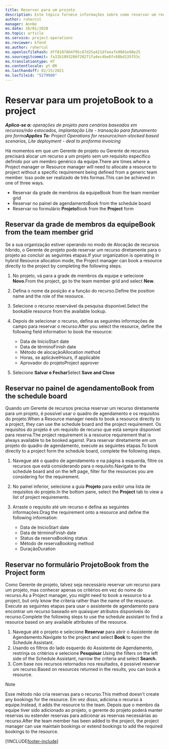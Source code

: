 ```yaml
---
title: Reservar para um projeto
description: Este tópico fornece informações sobre como reservar um recurso em um projeto.
author: ruhercul
manager: Annbe
ms.date: 10/01/2020
ms.topic: article
ms.service: project-operations
ms.reviewer: kfend
ms.author: ruhercul
ms.openlocfilehash: dff8107864f95c87d25a421dfeeafe9081e98e25
ms.sourcegitcommit: fa32b1893286f20271fa4ec4be8fc68bd135f53c
ms.translationtype: HT
ms.contentlocale: pt-BR
ms.lasthandoff: 02/15/2021
ms.locfileid: "5279980"
---
```

# <a name="book-to-a-project"></a><span data-ttu-id="d9552-103">Reservar para um projeto</span><span class="sxs-lookup"><span data-stu-id="d9552-103">Book to a project</span></span>

<span data-ttu-id="d9552-104">_**Aplica-se a:** operações de projeto para cenários baseados em recursos/não estocados, implantação Lite - transação para faturamento pro forma_</span><span class="sxs-lookup"><span data-stu-id="d9552-104">_**Applies To:** Project Operations for resource/non-stocked based scenarios, Lite deployment - deal to proforma invoicing_</span></span>

<span data-ttu-id="d9552-105">Há momentos em que um Gerente de projeto ou Gerente de recursos precisará alocar um recurso a um projeto sem um requisito específico definido por um membro genérico da equipe.</span><span class="sxs-lookup"><span data-stu-id="d9552-105">There are times where a Project manager or Resource manager will need to allocate a resource to project without a specific requirement being defined from a generic team member.</span></span> <span data-ttu-id="d9552-106">Isso pode ser realizado de três formas.</span><span class="sxs-lookup"><span data-stu-id="d9552-106">This can be achieved in one of three ways.</span></span>

- <span data-ttu-id="d9552-107">Reservar da grade de membros da equipe</span><span class="sxs-lookup"><span data-stu-id="d9552-107">Book from the team member grid</span></span>
- <span data-ttu-id="d9552-108">Reservar no painel de agendamento</span><span class="sxs-lookup"><span data-stu-id="d9552-108">Book from the schedule board</span></span>
- <span data-ttu-id="d9552-109">Reservar no formulário **Projeto**</span><span class="sxs-lookup"><span data-stu-id="d9552-109">Book from the **Project** form</span></span>

## <a name="book-from-the-team-member-grid"></a><span data-ttu-id="d9552-110">Reservar da grade de membros da equipe</span><span class="sxs-lookup"><span data-stu-id="d9552-110">Book from the team member grid</span></span>

<span data-ttu-id="d9552-111">Se a sua organização estiver operando no modo de Alocação de recursos híbrido, o Gerente de projeto pode reservar um recurso diretamente para o projeto ao concluir as seguintes etapas.</span><span class="sxs-lookup"><span data-stu-id="d9552-111">If your organization is operating in hybrid Resource allocation mode, the Project manager can book a resource directly to the project by completing the following steps.</span></span>

1. <span data-ttu-id="d9552-112">No projeto, vá para a grade de membros da equipe e selecione **Novo**.</span><span class="sxs-lookup"><span data-stu-id="d9552-112">From the project, go to the team member grid and select **New**.</span></span>
2. <span data-ttu-id="d9552-113">Defina o nome da posição e a função do recurso.</span><span class="sxs-lookup"><span data-stu-id="d9552-113">Define the position name and the role of the resource.</span></span>
3. <span data-ttu-id="d9552-114">Selecione o recurso reservável da pesquisa disponível.</span><span class="sxs-lookup"><span data-stu-id="d9552-114">Select the bookable resource from the available lookup.</span></span>
4. <span data-ttu-id="d9552-115">Depois de selecionar o recurso, defina as seguintes informações de campo para reservar o recurso:</span><span class="sxs-lookup"><span data-stu-id="d9552-115">After you select the resource, define the following field information to book the resource:</span></span>

    - <span data-ttu-id="d9552-116">Data de Início</span><span class="sxs-lookup"><span data-stu-id="d9552-116">Start date</span></span>
    - <span data-ttu-id="d9552-117">Data de término</span><span class="sxs-lookup"><span data-stu-id="d9552-117">Finish date</span></span>
    - <span data-ttu-id="d9552-118">Método de alocação</span><span class="sxs-lookup"><span data-stu-id="d9552-118">Allocation method</span></span>
    - <span data-ttu-id="d9552-119">Horas, se aplicável</span><span class="sxs-lookup"><span data-stu-id="d9552-119">Hours, if applicable</span></span>
    - <span data-ttu-id="d9552-120">Aprovador do projeto</span><span class="sxs-lookup"><span data-stu-id="d9552-120">Project approver</span></span>

6. <span data-ttu-id="d9552-121">Selecione **Salvar e Fechar**</span><span class="sxs-lookup"><span data-stu-id="d9552-121">Select **Save and Close**</span></span>

## <a name="book-from-the-schedule-board"></a><span data-ttu-id="d9552-122">Reservar no painel de agendamento</span><span class="sxs-lookup"><span data-stu-id="d9552-122">Book from the schedule board</span></span>

<span data-ttu-id="d9552-123">Quando um Gerente de recursos precisa reservar um recurso diretamente para um projeto, é possível usar o quadro de agendamento e os requisitos do projeto.</span><span class="sxs-lookup"><span data-stu-id="d9552-123">When a Resource manager needs to book a resource directly to a project, they can use the schedule board and the project requirement.</span></span> <span data-ttu-id="d9552-124">Os requisitos do projeto é um requisito de recurso que está sempre disponível para reserva.</span><span class="sxs-lookup"><span data-stu-id="d9552-124">The project requirement is a resource requirement that is always available to be booked against.</span></span> <span data-ttu-id="d9552-125">Para reservar diretamente em um projeto do quadro de agendamento, execute as seguintes etapas.</span><span class="sxs-lookup"><span data-stu-id="d9552-125">To book directly to a project form the schedule board, complete the following steps.</span></span>

1. <span data-ttu-id="d9552-126">Navegue até o quadro de agendamento e na página à esquerda, filtre os recursos que está considerando para o requisito.</span><span class="sxs-lookup"><span data-stu-id="d9552-126">Navigate to the schedule board and on the left page, filter for the resources you are considering for the requirement.</span></span>
2. <span data-ttu-id="d9552-127">No painel inferior, selecione a guia **Projeto** para exibir uma lista de requisitos do projeto.</span><span class="sxs-lookup"><span data-stu-id="d9552-127">In the bottom pane, select the **Project** tab to view a list of project requirements.</span></span>
3. <span data-ttu-id="d9552-128">Arraste o requisito até um recurso e defina as seguintes informações:</span><span class="sxs-lookup"><span data-stu-id="d9552-128">Drag the requirement onto a resource and define the following information:</span></span>

    - <span data-ttu-id="d9552-129">Data de Início</span><span class="sxs-lookup"><span data-stu-id="d9552-129">Start date</span></span>
    - <span data-ttu-id="d9552-130">Data de término</span><span class="sxs-lookup"><span data-stu-id="d9552-130">Finish date</span></span>
    - <span data-ttu-id="d9552-131">Status da reserva</span><span class="sxs-lookup"><span data-stu-id="d9552-131">Booking status</span></span>
    - <span data-ttu-id="d9552-132">Método de reserva</span><span class="sxs-lookup"><span data-stu-id="d9552-132">Booking method</span></span>
    - <span data-ttu-id="d9552-133">Duração</span><span class="sxs-lookup"><span data-stu-id="d9552-133">Duration</span></span>

## <a name="book-from-the-project-form"></a><span data-ttu-id="d9552-134">Reservar no formulário Projeto</span><span class="sxs-lookup"><span data-stu-id="d9552-134">Book from the Project form</span></span>

<span data-ttu-id="d9552-135">Como Gerente de projeto, talvez seja necessário reservar um recurso para um projeto, mas conhecer apenas os critérios em vez do nome do recurso.</span><span class="sxs-lookup"><span data-stu-id="d9552-135">As a Project manager, you might need to book a resource to a project, but only know the criteria rather than the name of the resource.</span></span> <span data-ttu-id="d9552-136">Execute as seguintes etapas para usar o assistente de agendamento para encontrar um recurso baseado em quaisquer atributos disponíveis do recurso.</span><span class="sxs-lookup"><span data-stu-id="d9552-136">Complete the following steps to use the schedule assistant to find a resource based on any available attributes of the resource.</span></span> 

1. <span data-ttu-id="d9552-137">Navegue até o projeto e selecione **Reservar** para abrir o Assistente de Agendamento.</span><span class="sxs-lookup"><span data-stu-id="d9552-137">Navigate to the project and select **Book** to open the Schedule Assistant.</span></span>
2. <span data-ttu-id="d9552-138">Usando os filtros do lado esquerdo do Assistente de Agendamento, restrinja os critérios e selecione **Pesquisar**.</span><span class="sxs-lookup"><span data-stu-id="d9552-138">Using the filters on the left side of the Schedule Assistant, narrow the criteria and select **Search.**</span></span>
3. <span data-ttu-id="d9552-139">Com base nos recursos retornados nos resultados, é possível reservar um recurso.</span><span class="sxs-lookup"><span data-stu-id="d9552-139">Based on resources returned in the results, you can book a resource.</span></span>

> [!NOTE]
> <span data-ttu-id="d9552-140">Esse método não cria reservas para o recurso.</span><span class="sxs-lookup"><span data-stu-id="d9552-140">This method doesn't create any bookings for the resource.</span></span> <span data-ttu-id="d9552-141">Em vez disso, adiciona o recurso à equipe.</span><span class="sxs-lookup"><span data-stu-id="d9552-141">Instead, it adds the resource to the team.</span></span> <span data-ttu-id="d9552-142">Depois que o membro da equipe tiver sido adicionado ao projeto, o gerente do projeto poderá manter reservas ou estender reservas para adicionar as reservas necessárias ao recurso.</span><span class="sxs-lookup"><span data-stu-id="d9552-142">After the team member has been added to the project, the project manager can use maintain bookings or extend bookings to add the required bookings to the resource.</span></span>


[!INCLUDE[footer-include](../includes/footer-banner.md)]
